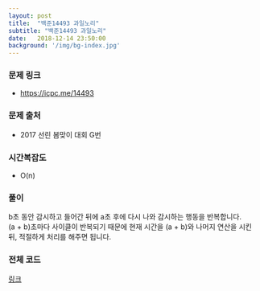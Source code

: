 ```yaml
---
layout: post
title:  "백준14493 과일노리"
subtitle: "백준14493 과일노리"
date:   2018-12-14 23:50:00
background: '/img/bg-index.jpg'
---
```


### 문제 링크
* https://icpc.me/14493

### 문제 출처
* 2017 선린 봄맞이 대회 G번

### 시간복잡도
* O(n)

### 풀이
b초 동안 감시하고 들어간 뒤에 a초 후에 다시 나와 감시하는 행동을 반복합니다.<br>
(a + b)초마다 사이클이 반복되기 때문에 현재 시간을 (a + b)와 나머지 연산을 시킨 뒤, 적절하게 처리를 해주면 됩니다.

### 전체 코드
<a href = "https://github.com/justiceHui/BOJ/blob/master/SunrinSpring17/14493.cpp">링크</a>
